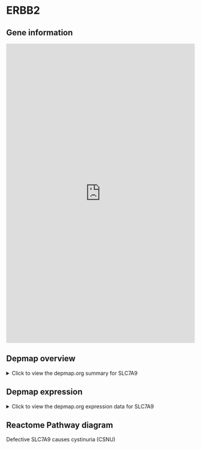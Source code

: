 <h1>ERBB2</h1>

<h2>Gene information</h2>
<iframe src="https://depmap.org/portal/gene/SLC7A9?tab=about" style="border:none;width:100%;height:800px"></iframe>

<h2>Depmap overview</h2>
<details>
  <summary>Click to view the depmap.org summary for SLC7A9</summary>
  <iframe src="https://depmap.org/portal/gene/SLC7A9?tab=overview" style="border:none;width:100%;height:800px"></iframe>
</details>

<h2>Depmap expression</h2>
<details>
  <summary>Click to view the depmap.org expression data for SLC7A9</summary>
  <iframe src="https://depmap.org/portal/gene/SLC7A9?tab=characterization" style="border:none;width:100%;height:800px"></iframe>
</details>



<h2>Reactome Pathway diagram</h2>
Defective SLC7A9 causes cystinuria (CSNU)
<div id="diagramHolder"></div>

<script>
    //Creating the Reactome Diagram widget
    //Take into account a proxy needs to be set up in your server side pointing to www.reactome.org
    function onReactomeDiagramReady(){  //This function is automatically called when the widget code is ready to be used
        var diagram = Reactome.Diagram.create({
            "placeHolder" : "diagramHolder",
            "width" : 900,
            "height" : 500
        });

        //Initialising it to the "Hemostasis" pathway
        diagram.loadDiagram("R-HSA-5660883");

        //Adding different listeners

        diagram.onDiagramLoaded(function (loaded) {
            console.info("Loaded ", loaded);
            diagram.flagItems("BAD");
	    diagram.flagItems("Q92934");
            if (loaded == "R-HSA-5660883") diagram.selectItem("R-HSA-5660883");
        });

     }
</script>



